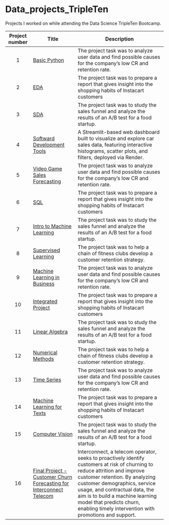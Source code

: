 # Data_projects_TripleTen

Projects I worked on while attending the Data Science TripleTen Bootcamp.


| Project number | Title | Description |
| :-----------: | ----------- |----------- |
| 1 | [Basic Python](https://github.com/ayoungfloof/Data_projects_TripleTen/blob/main/Basic%20Python.ipynb)| The project task was to analyze user data and find possible causes for the company’s low CR and retention rate. |
| 2 | [EDA](https://github.com/ayoungfloof/Data_projects_TripleTen/blob/main/EDA.ipynb) | The project task was to prepare a report that gives insight into the shopping habits of Instacart customers |
| 3 | [SDA](https://github.com/ayoungfloof/Data_projects_TripleTen/blob/main/SDA.ipynb) | The project task was to study the sales funnel and analyze the results of an A/B test for a food startup. |
| 4 | [Softward Development Tools](https://carsalesdashboard.onrender.com/) | A Streamlit-based web dashboard built to visualize and explore car sales data, featuring interactive histograms, scatter plots, and filters, deployed via Render.|
| 5 | [Video Game Sales Forecasting](https://github.com/ayoungfloof/Data_projects_TripleTen/blob/main/Video%20Game%20Sales%20Forecasting.ipynb) | The project task was to analyze user data and find possible causes for the company’s low CR and retention rate. |
| 6 | [SQL](https://github.com/ayoungfloof/Data_projects_TripleTen/blob/main/SQL.ipynb) | The project task was to prepare a report that gives insight into the shopping habits of Instacart customers |
| 7 | [Intro to Machine Learning](https://github.com/ayoungfloof/Data_projects_TripleTen/blob/main/Intro%20to%20Machine%20Learning.ipynb) | The project task was to study the sales funnel and analyze the results of an A/B test for a food startup. |
| 8 | [Supervised Learning](https://github.com/ayoungfloof/Data_projects_TripleTen/blob/main/Supervised%20Learning.ipynb) | The project task was to help a chain of fitness clubs develop a customer retention strategy. |
| 9 | [Machine Learning in Business](https://github.com/ayoungfloof/Data_projects_TripleTen/blob/main/Machine%20Learning%20in%20Business.ipynb) | The project task was to analyze user data and find possible causes for the company’s low CR and retention rate. |
| 10 | [Integrated Project](https://github.com/ayoungfloof/Data_projects_TripleTen/blob/main/Integrated%20Project.ipynb) | The project task was to prepare a report that gives insight into the shopping habits of Instacart customers |
| 11 | [Linear Algebra](https://github.com/ayoungfloof/Data_projects_TripleTen/blob/main/Linear%20Algebra.ipynb) | The project task was to study the sales funnel and analyze the results of an A/B test for a food startup. |
| 12 | [Numerical Methods](https://github.com/ayoungfloof/Data_projects_TripleTen/blob/main/Numerical%20Methods.ipynb) | The project task was to help a chain of fitness clubs develop a customer retention strategy. |
| 13 | [Time Series](https://github.com/ayoungfloof/Data_projects_TripleTen/blob/main/Time%20Series.ipynb) | The project task was to analyze user data and find possible causes for the company’s low CR and retention rate. |
| 14 | [Machine Learning for Texts](https://github.com/ayoungfloof/Data_projects_TripleTen/blob/main/Machine%20Learning%20For%20Texts.ipynb) | The project task was to prepare a report that gives insight into the shopping habits of Instacart customers |
| 15 | [Computer Vision](https://github.com/ayoungfloof/Data_projects_TripleTen/blob/main/Computer%20Vision.ipynb) | The project task was to study the sales funnel and analyze the results of an A/B test for a food startup. |
| 16 | [Final Project - Customer Churn Forecasting for Interconnect Telecom](https://github.com/ayoungfloof/Data_projects_TripleTen/blob/main/Final%20Project%20-%20Customer%20Churn%20Forecasting.ipynb) | Interconnect, a telecom operator, seeks to proactively identify customers at risk of churning to reduce attrition and improve customer retention. By analyzing customer demographics, service usage, and contractual data, the aim is to build a machine learning model that predicts churn, enabling timely intervention with promotions and support. |
